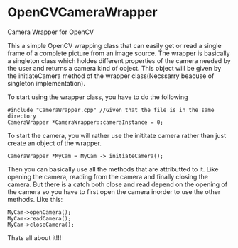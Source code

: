 # OpenCVCameraWrapper
Camera Wrapper for OpenCV

This a simple OpenCV wrapping class that can easily get or read a single frame of a complete picture from an image source. 
The wrapper is basically a singleton class which holdes different properties of the camera needed by the user and returns a camera kind of object. This object will be given by the initiateCamera method of the wrapper class(Necssarry beacuse of singleton implementation). 

To start using the wrapper class, you have to do the following
```
#include "CameraWrapper.cpp" //Given that the file is in the same directory
CameraWrapper *CameraWrapper::cameraInstance = 0;
```

To start the camera, you will rather use the inititate camera rather than just create an object of the wrapper. 
```
CameraWrapper *MyCam = MyCam -> initiateCamera();
```

Then you can basically use all the methods that are attributted to it. Like opening the camera, reading from the camera and finally closing the camera. But there is a catch both close and read depend on the opening of the camera so you have to first open the camera inorder to use the other methods. Like this:
```
MyCam->openCamera();
MyCam->readCamera();
MyCam->closeCamera();
```

Thats all about it!!!
